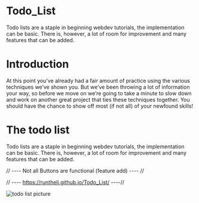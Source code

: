 # Todo_List
Todo lists are a staple in beginning webdev tutorials, the implementation can be basic. There is, however, a lot of room for improvement and many features that can be added.

# Introduction
At this point you’ve already had a fair amount of practice using the various techniques we’ve shown you. But we’ve been throwing a lot of information your way, so before we move on we’re going to take a minute to slow down and work on another great project that ties these techniques together. You should have the chance to show off most (if not all) of your newfound skills!

# The todo list
Todo lists are a staple in beginning webdev tutorials, the implementation can be basic. There is, however, a lot of room for improvement and many features that can be added.

// ---- Not all Buttons are functional (feature add) ---- //

// ---- https://runtheli.github.io/Todo_List/ ----//

![todo list picture](https://github.com/user-attachments/assets/a65af1f2-d9fa-4938-8b26-a4f03301b1de)
